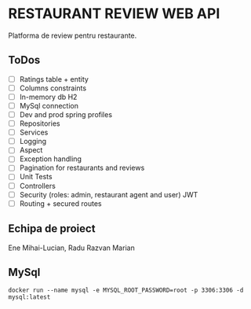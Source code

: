 # RESTAURANT REVIEW WEB API

Platforma de review pentru restaurante.

## ToDos

- [ ] Ratings table + entity
- [ ] Columns constraints
- [ ] In-memory db H2
- [ ] MySql connection
- [ ] Dev and prod spring profiles
- [ ] Repositories
- [ ] Services
- [ ] Logging
- [ ] Aspect
- [ ] Exception handling
- [ ] Pagination for restaurants and reviews
- [ ] Unit Tests
- [ ] Controllers
- [ ] Security (roles: admin, restaurant agent and user) JWT
- [ ] Routing + secured routes

## Echipa de proiect

Ene Mihai-Lucian, Radu Razvan Marian

## MySql

```docker
docker run --name mysql -e MYSQL_ROOT_PASSWORD=root -p 3306:3306 -d mysql:latest
```
